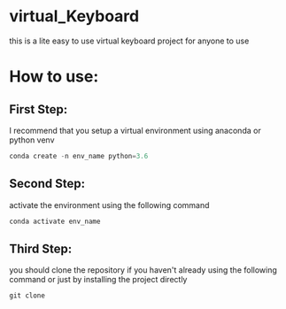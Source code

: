 # virtual_Keyboard
this is a lite easy to use virtual keyboard project for anyone to use

# How to use:

## First Step: 

I recommend that you setup a virtual environment using anaconda or python venv

```python
conda create -n env_name python=3.6
```

## Second Step:

activate the environment using the following command

```python
conda activate env_name
```

## Third Step:

you should clone the repository if you haven't already using the following command or just by installing the project directly

```python
git clone 
```
